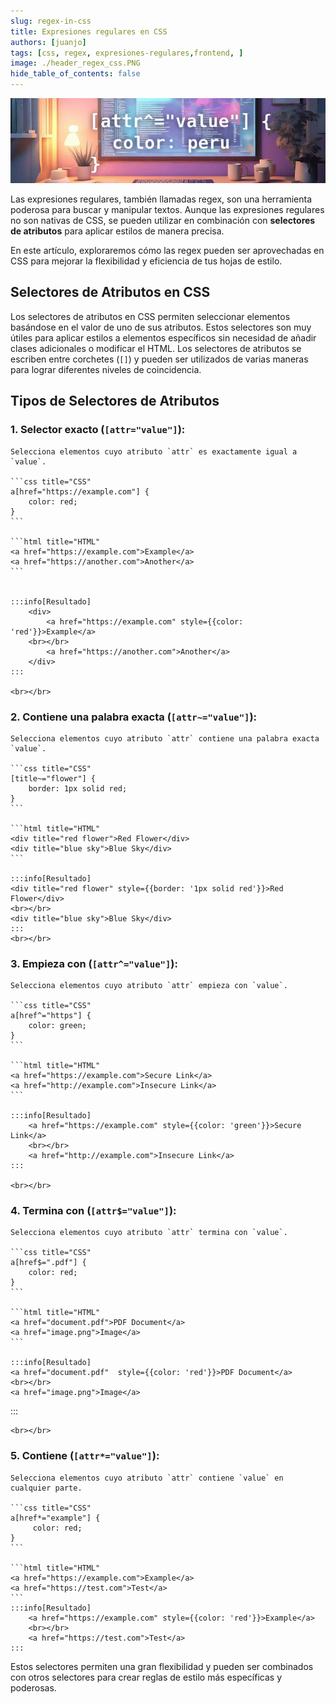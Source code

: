 ```yaml
---
slug: regex-in-css
title: Expresiones regulares en CSS
authors: [juanjo]
tags: [css, regex, expresiones-regulares,frontend, ]
image: ./header_regex_css.PNG
hide_table_of_contents: false
---
```


![Regex in css](./header_regex_css.PNG)

Las expresiones regulares, también llamadas regex, son una herramienta poderosa para buscar y manipular textos. Aunque las expresiones regulares no son nativas de CSS, se pueden utilizar en combinación con **selectores de atributos** para aplicar estilos de manera precisa.

<!-- truncate -->

En este artículo, exploraremos cómo las regex pueden ser aprovechadas en CSS para mejorar la flexibilidad y eficiencia de tus hojas de estilo.

## Selectores de Atributos en CSS

Los selectores de atributos en CSS permiten seleccionar elementos basándose en el valor de uno de sus atributos. Estos selectores son muy útiles para aplicar estilos a elementos específicos sin necesidad de añadir clases adicionales o modificar el HTML. Los selectores de atributos se escriben entre corchetes (`[]`) y pueden ser utilizados de varias maneras para lograr diferentes niveles de coincidencia.

## Tipos de Selectores de Atributos

### 1. **Selector exacto (`[attr="value"]`)**:

    Selecciona elementos cuyo atributo `attr` es exactamente igual a `value`.

    ```css title="CSS"
    a[href="https://example.com"] {
        color: red;
    }
    ```

    ```html title="HTML"
    <a href="https://example.com">Example</a>
    <a href="https://another.com">Another</a>
    ```


    :::info[Resultado]
        <div>
            <a href="https://example.com" style={{color: 'red'}}>Example</a>
        <br></br>
            <a href="https://another.com">Another</a>
        </div>
    :::

    <br></br>

### 2. **Contiene una palabra exacta (`[attr~="value"]`)**:

    Selecciona elementos cuyo atributo `attr` contiene una palabra exacta `value`.

    ```css title="CSS"
    [title~="flower"] {
        border: 1px solid red;
    }
    ```

    ```html title="HTML"
    <div title="red flower">Red Flower</div>
    <div title="blue sky">Blue Sky</div>
    ```

    :::info[Resultado]
    <div title="red flower" style={{border: '1px solid red'}}>Red Flower</div>
    <br></br>
    <div title="blue sky">Blue Sky</div>
    :::
    <br></br>

### 3. **Empieza con (`[attr^="value"]`)**:

    Selecciona elementos cuyo atributo `attr` empieza con `value`.

    ```css title="CSS"
    a[href^="https"] {
        color: green;
    }
    ```

    ```html title="HTML"
    <a href="https://example.com">Secure Link</a>
    <a href="http://example.com">Insecure Link</a>
    ```

    :::info[Resultado]
        <a href="https://example.com" style={{color: 'green'}}>Secure Link</a>
        <br></br>
        <a href="http://example.com">Insecure Link</a>
    :::

    <br></br>

### 4. **Termina con (`[attr$="value"]`)**:

    Selecciona elementos cuyo atributo `attr` termina con `value`.

    ```css title="CSS"
    a[href$=".pdf"] {
        color: red;
    }
    ```

    ```html title="HTML"
    <a href="document.pdf">PDF Document</a>
    <a href="image.png">Image</a>
    ```

    :::info[Resultado]
    <a href="document.pdf"  style={{color: 'red'}}>PDF Document</a>
    <br></br>
    <a href="image.png">Image</a>

:::

    <br></br>

### 5. **Contiene (`[attr*="value"]`)**:

    Selecciona elementos cuyo atributo `attr` contiene `value` en cualquier parte.

    ```css title="CSS"
    a[href*="example"] {
         color: red;
    }
    ```

    ```html title="HTML"
    <a href="https://example.com">Example</a>
    <a href="https://test.com">Test</a>
    ```
    :::info[Resultado]
        <a href="https://example.com" style={{color: 'red'}}>Example</a>
        <br></br>
        <a href="https://test.com">Test</a>
    :::

Estos selectores permiten una gran flexibilidad y pueden ser combinados con otros selectores para crear reglas de estilo más específicas y poderosas.

